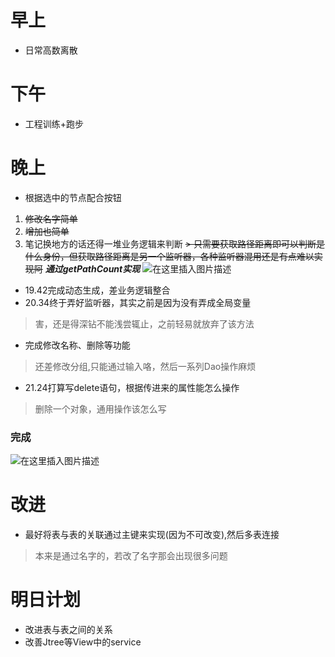 ﻿
# 早上
- 日常高数离散


# 下午
- 工程训练+跑步

# 晚上

- 根据选中的节点配合按钮
1. ~~修改名字简单~~
2. ~~增加也简单~~
3. 笔记换地方的话还得一堆业务逻辑来判断
~~> 只需要获取路径距离即可以判断是什么身份，但获取路径距离是另一个监听器，各种监听器混用还是有点难以实现阿~~ 
***通过getPathCount实现***
![在这里插入图片描述](https://img-blog.csdnimg.cn/20210331201426860.png?x-oss-process=image/watermark,type_ZmFuZ3poZW5naGVpdGk,shadow_10,text_aHR0cHM6Ly9ibG9nLmNzZG4ubmV0L3FxXzQ1NDA1Nzgy,size_16,color_FFFFFF,t_70)

- 19.42完成动态生成，差业务逻辑整合
- 20.34终于弄好监听器，其实之前是因为没有弄成全局变量
> 害，还是得深钻不能浅尝辄止，之前轻易就放弃了该方法
- 完成修改名称、删除等功能
> 还差修改分组,只能通过输入咯，然后一系列Dao操作麻烦

- 21.24打算写delete语句，根据传进来的属性能怎么操作
> 删除一个对象，通用操作该怎么写
### 完成
![在这里插入图片描述](https://img-blog.csdnimg.cn/20210330232539682.png?x-oss-process=image/watermark,type_ZmFuZ3poZW5naGVpdGk,shadow_10,text_aHR0cHM6Ly9ibG9nLmNzZG4ubmV0L3FxXzQ1NDA1Nzgy,size_16,color_FFFFFF,t_70)

# 改进
- 最好将表与表的关联通过主键来实现(因为不可改变),然后多表连接
> 本来是通过名字的，若改了名字那会出现很多问题



# 明日计划
- 改进表与表之间的关系
- 改善Jtree等View中的service


